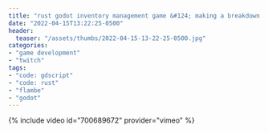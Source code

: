 ```yaml
---
title: "rust godot inventory management game &#124; making a breakdown system &#124; long stream today"
date: "2022-04-15T13:22:25-0500"
header:
  teaser: "/assets/thumbs/2022-04-15-13-22-25-0500.jpg"
categories:
- "game development"
- "twitch"
tags:
- "code: gdscript"
- "code: rust"
- "flambe"
- "godot"
---
```

{% include video id="700689672" provider="vimeo" %}
